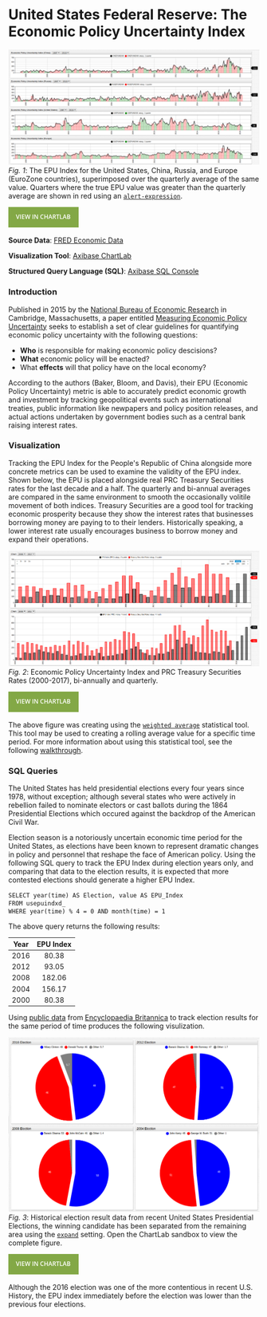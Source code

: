 # United States Federal Reserve: The Economic Policy Uncertainty Index

![](images/epu_title.png)
*Fig. 1*: The EPU Index for the United States, China, Russia, and Europe (EuroZone countries), superimposed over the quarterly average of the same value. Quarters where the true EPU value was greater than the quarterly average are shown in red using an [`alert-expression`](https://axibase.com/products/axibase-time-series-database/visualization/widgets/alert-expressions/).

[![](images/button.png)](https://apps.axibase.com/chartlab/59f36025#fullscreen)

**Source Data**: [FRED Economic Data](https://fred.stlouisfed.org/categories/33201)

**Visualization Tool**: [Axibase ChartLab](https://axibase.com/)

**Structured Query Language (SQL)**: [Axibase SQL Console](https://github.com/axibase/atsd/tree/master/sql#overview)

### Introduction

Published in 2015 by the [National Bureau of Economic Research](http://www.nber.org/) in Cambridge, Massachusetts, a paper entitled [Measuring Economic Policy Uncertainty](http://www.policyuncertainty.com/media/BakerBloomDavis.pdf) seeks to establish a set of clear guidelines for quantifying economic policy uncertainty with the following questions: 

* **Who** is responsible for making economic policy descisions? 
* **What** economic policy will be enacted? 
* What **effects** will that policy have on the local economy?

According to the authors (Baker, Bloom, and Davis), their EPU (Economic Policy Uncertainty) metric is able to accurately
predict economic growth and investment by tracking geopolitical events such as international treaties, public information like
newpapers and policy position releases, and actual actions undertaken by government bodies such as a central bank raising
interest rates.

### Visualization

Tracking the EPU Index for the People's Republic of China alongside more concrete metrics can be used to examine the validity of the EPU index. Shown below, the EPU is placed alongside real PRC Treasury Securities rates for the last decade and a half. The quarterly and bi-annual averages are compared in the same environment to smooth the occasionally volitile movement of both indices. Treasury Securities are a good tool for tracking economic prosperity because they show the interest rates that businesses borrowing money are paying to to their lenders. Historically speaking, a lower interest rate usually encourages business to borrow money and expand their operations.

![](images/epu-rates.png)
*Fig. 2*: Economic Policy Uncertainty Index and PRC Treasury Securities Rates (2000-2017), bi-annually and quarterly.

[![](images/button.png)](https://apps.axibase.com/chartlab/647742c5#fullscreen)

The above figure was creating using the [`weighted average`](https://axibase.com/products/axibase-time-series-database/visualization/widgets/configuring-the-widgets/aggregators/) statistical tool. This tool may be used to creating a rolling average value for a specific time period. For more information about using this statistical tool, see the following [walkthrough](https://github.com/axibase/atsd-use-cases/blob/master/Support/Moving-Avg/README.md). 

### SQL Queries

The United States has held presidential elections every four years since 1978, without exception; although several states who were actively in rebellion failed to nominate electors or cast ballots during the 1864 Presidential Elections which occured against the backdrop of the American Civil War.

Election season is a notoriously uncertain economic time period for the United States, as elections have been known to represent dramatic changes in policy and personnel that reshape the face of American policy. Using the following SQL query to track the EPU Index during election years only, and comparing that data to the election results, it is expected that more contested elections should generate a higher EPU Index.

```
SELECT year(time) AS Election, value AS EPU_Index
FROM usepuindxd_ 
WHERE year(time) % 4 = 0 AND month(time) = 1
```

The above query returns the following results:

| Year | EPU Index |
|---|:--:|
|2016|80.38|
|2012|93.05|
|2008|182.06|
|2004|156.17|
|2000|80.38|

Using [public data](https://www.britannica.com/topic/United-States-Presidential-Election-Results-1788863) from [Encyclopaedia Britannica](https://www.britannica.com/) to track election results for the same period of time produces the following visulization.

![](images/election-results.png)
*Fig. 3*: Historical election result data from recent United States Presidential Elections, the winning candidate has been separated from the remaining area using the [`expand`](https://axibase.com/products/axibase-time-series-database/visualization/widgets/pie-chart-widget/#tab-id-2) setting. Open the ChartLab sandbox to view the complete figure.

[![](images/button.png)](https://apps.axibase.com/chartlab/73ab0050/2/#fullscreen)

Although the 2016 election was one of the more contentious in recent U.S. History, the EPU index immediately before the election was lower than the previous four elections. 
